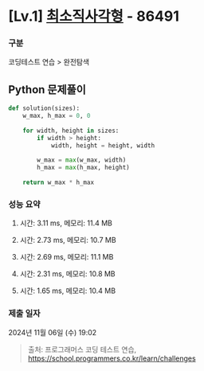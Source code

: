 # [Lv.1] [최소직사각형](https://school.programmers.co.kr/learn/courses/30/lessons/86491?language=python3) - 86491 

### 구분

코딩테스트 연습 > 완전탐색

## Python 문제풀이

```py
def solution(sizes):
    w_max, h_max = 0, 0
    
    for width, height in sizes:        
        if width > height:
            width, height = height, width
        
        w_max = max(w_max, width)
        h_max = max(h_max, height)
    
    return w_max * h_max
```

### 성능 요약

1. 시간: 3.11 ms, 메모리: 11.4 MB

2. 시간: 2.73 ms, 메모리: 10.7 MB
3. 시간: 2.69 ms, 메모리: 11.1 MB
4. 시간: 2.31 ms, 메모리: 10.8 MB
5. 시간: 1.65 ms, 메모리: 10.4 MB

### 제출 일자

2024년 11월 06일 (수) 19:02

> 출처: 프로그래머스 코딩 테스트 연습, https://school.programmers.co.kr/learn/challenges